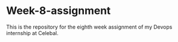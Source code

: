 # Week-8-assignment
This is the repository for the eighth week assignment of my Devops internship at Celebal.
